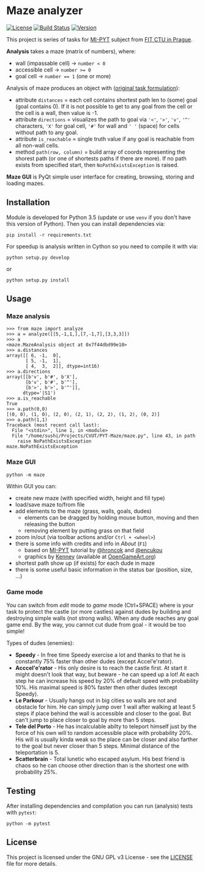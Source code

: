 # Maze analyzer

[![License](https://img.shields.io/badge/license-MIT-blue.svg)](LICENSE)
[![Build Status](https://travis-ci.com/MarekSuchanek/maze.svg?token=XD73y3snHDycemSiHx3H&branch=master)](https://travis-ci.com/MarekSuchanek/maze)
[![Version](https://img.shields.io/badge/release-v0.4-orange.svg)](setup.py)


This project is series of tasks for [MI-PYT](https://github.com/cvut/MI-PYT) 
subject from [FIT CTU in Prague](https://fit.cvut.cz).

**Analysis** takes a maze (matrix of numbers), where:

* wall (impassable cell) -> `number < 0`
* accessible cell -> `number >= 0`
* goal cell -> `number == 1` (one or more)

Analysis of maze produces an object with ([original task formulation](https://github.com/cvut/MI-PYT/blob/master/tutorials/07_numpy.md)):

* attribute `distances` = each cell contains shortest path len to (some)
  goal (goal contains 0). If it is not possible to get to any goal from
  the cell or the cell is a wall, then value is -1.
* attribute `directions` = visualizes the path to goal via `'<'`, `'>'`,
  `'v'`, `'^'` characters, `'X'` for goal cell, `'#'` for wall and `' '` 
  (space) for cells without path to any goal.
* attribute `is_reachable` = single truth value if any goal is reachable
  from all non-wall cells.
* method `path(row, column)` = build array of coords representing the 
  shorest path (or one of shortests paths if there are more). If no path
  exists from specified start, then `NoPathExistsException` is raised.

**Maze GUI** is PyQt simple user interface for creating, browsing, 
storing and loading mazes.

## Installation

Module is developed for Python 3.5 (update or use `venv` if you don't 
have this version of Python). Then you can install dependencies via:

```
pip install -r requirements.txt
```

For speedup is analysis written in Cython so you need to compile it with
via:

```
python setup.py develop
```

or

```
python setup.py install
```

## Usage

### Maze analysis

```
>>> from maze import analyze
>>> a = analyze([[5,-1,1,],[7,-1,7],[3,3,3]])
>>> a
<maze.MazeAnalysis object at 0x7f44dbd99e10>
>>> a.distances
array([[ 6, -1,  0],
       [ 5, -1,  1],
       [ 4,  3,  2]], dtype=int16)
>>> a.directions
array([[b'v', b'#', b'X'],
       [b'v', b'#', b'^'],
       [b'>', b'>', b'^']], 
      dtype='|S1')
>>> a.is_reachable
True
>>> a.path(0,0)
[(0, 0), (1, 0), (2, 0), (2, 1), (2, 2), (1, 2), (0, 2)]
>>> a.path(1,1)
Traceback (most recent call last):
  File "<stdin>", line 1, in <module>
  File "/home/sushi/Projects/CVUT/PYT-Maze/maze.py", line 43, in path
    raise NoPathExistsException
maze.NoPathExistsException
```

### Maze GUI

```
python -m maze
```

Within GUI you can:
* create new maze (with specified width, height and fill type)
* load/save maze to/from file
* add elements to the maze (grass, walls, goals, dudes)
  * elements can be dragged by holding mouse button, moving and
    then releasing the button
  * removing element by putting grass on that field
* zoom in/out (via toolbar actions and/or `Ctrl + <wheel>`)
* there is some info with credits and info in _About_ (`F1`)
  * based on [MI-PYT](https://github.com/cvut/MI-PYT) tutorial by [@hroncok](https://github.com/hroncok) and [@encukou](https://github.com/encukou)
  * graphics by [Kenney](http://kenney.nl/) (available at [OpenGameArt.org](http://opengameart.org/users/kenney))
* shortest path show up (if exists) for each dude in maze
* there is some useful basic information in the status bar (position, 
  size, ...)

### Game mode

You can switch from _edit_ mode to _game_ mode (Ctrl+SPACE) where is your task to protect 
the castle (or more castles) against dudes by building and destroying simple walls (not 
strong walls). When any dude reaches any goal game end. By the way, you cannot cut dude from 
goal - it would be too simple!

Types of dudes (enemies):
* **Speedy** - In free time Speedy exercise a lot and thanks to that he is constantly 75% 
  faster than other dudes (except Accel'e'rator).
* **Acccel'e'rator** - His only desire is to reach the castle first. At start it might doesn't
  look that way, but beware - he can speed up a lot! At each step he can increase his speed by 
  20% of default speed with probability 10%. His maximal speed is 80% faster then other dudes 
  (except Speedy).
* **Le Parkour** - Usually hangs out in big cities so walls are not and obstacle for him. He 
  can simply jump over 1 wall after walking at least 5 steps if place behind the wall is 
  accessible and closer to the goal. But can't jump to place closer to goal by more than 5 
  steps.
* **Tele del Porto** - He has incalculable abilty to teleport himself just by the force of 
  his own will to random accessible place with probability 20%. His will is usually kinda weak so 
  the place can be closer and also farther to the goal but never closer than 5 steps. Minimal 
  distance of the teleportation is 5.
* **Scatterbrain** - Total lunetic who escaped asylum. His best friend is chaos so he can choose 
  other direction than is the shortest one with probability 25%.

## Testing

After installing dependencies and compilation you can run (analysis) 
tests with `pytest`:

```
python -m pytest
```

## License

This project is licensed under the GNU GPL v3 License - see the [LICENSE](LICENSE)
file for more details.
